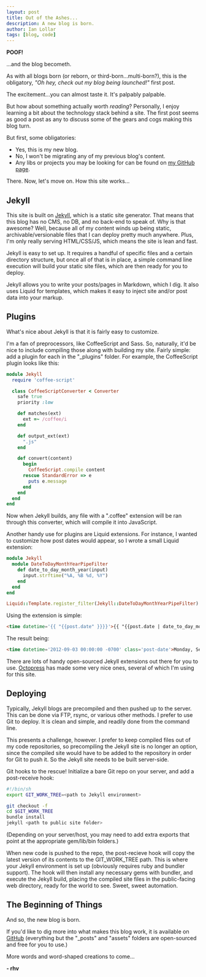 ```yaml
---
layout: post
title: Out of the Ashes...
description: A new blog is born.
author: Ian Lollar
tags: [blog, code]
---
```


**POOF!**

...and the blog becometh.

As with all blogs born (or reborn, or third-born...multi-born?), this is the obligatory, *"Oh hey, check out my blog being launched!"* first post.

The excitement...you can almost taste it. It's palpably palpable.

But how about something actually worth *reading*? Personally, I enjoy learning a bit about the technology stack behind a site. The first post seems as good a post as any to discuss some of the gears and cogs making this blog turn.

But first, some obligatories:
* Yes, this is my new blog.
* No, I won't be migrating any of my previous blog's content.
* Any libs or projects you may be looking for can be found on [my GitHub page](https://github.com/redhotvengeance).

There. Now, let's move on. How this site works...

<!--more-->

## Jekyll

This site is built on [Jekyll](https://github.com/mojombo/jekyll), which is a static site generator. That means that this blog has no CMS, no DB, and no back-end to speak of. Why is that awesome? Well, because all of my content winds up being static, archivable/versionable files that I can deploy pretty much anywhere. Plus, I'm only really serving HTML/CSS/JS, which means the site is lean and fast.

Jekyll is easy to set up. It requires a handful of specific files and a certain directory structure, but once all of that is in place, a simple command line execution will build your static site files, which are then ready for you to deploy.

Jekyll allows you to write your posts/pages in Markdown, which I dig. It also uses Liquid for templates, which makes it easy to inject site and/or post data into your markup.

## Plugins

What's nice about Jekyll is that it is fairly easy to customize.

I'm a fan of preprocessors, like CoffeeScript and Sass. So, naturally, it'd be nice to include compiling those along with building my site. Fairly simple: add a plugin for each in the "_plugins" folder. For example, the CoffeeScript plugin looks like this:

```ruby
module Jekyll
  require 'coffee-script'

  class CoffeeScriptConverter < Converter
    safe true
    priority :low

    def matches(ext)
      ext =~ /coffee/i
    end

    def output_ext(ext)
      ".js"
    end

    def convert(content)
      begin
        CoffeeScript.compile content
      rescue StandardError => e
        puts e.message
      end
    end
  end
end
```

Now when Jekyll builds, any file with a ".coffee" extension will be ran through this converter, which will compile it into JavaScript.

Another handy use for plugins are Liquid extensions. For instance, I wanted to customize how post dates would appear, so I wrote a small Liquid extension:

```ruby
module Jekyll
  module DateToDayMonthYearPipeFilter
    def date_to_day_month_year(input)
      input.strftime("%A, %B %d, %Y")
    end
  end
end

Liquid::Template.register_filter(Jekyll::DateToDayMonthYearPipeFilter)
```

Using the extension is simple:

```html
<time datetime='{{ "{{post.date" }}}}'>{{ "{{post.date | date_to_day_month_year" }}}}</time>
```

The result being:

```html
<time datetime='2012-09-03 00:00:00 -0700' class='post-date'>Monday, September 03, 2012</time>
```

There are lots of handy open-sourced Jekyll extensions out there for you to use. [Octopress](http://octopress.org/) has made some very nice ones, several of which I'm using for this site.

## Deploying

Typically, Jekyll blogs are precompiled and then pushed up to the server. This can be done via FTP, rsync, or various other methods. I prefer to use Git to deploy. It is clean and simple, and readily done from the command line.

This presents a challenge, however. I prefer to keep compiled files out of my code repositories, so precompiling the Jekyll site is no longer an option, since the compiled site would have to be added to the repository in order for Git to push it. So the Jekyll site needs to be built server-side.

Git hooks to the rescue! Initialize a bare Git repo on your server, and add a post-receive hook:

```bash
#!/bin/sh
export GIT_WORK_TREE=<path to Jekyll environment>

git checkout -f
cd $GIT_WORK_TREE
bundle install
jekyll <path to public site folder>
```

(Depending on your server/host, you may need to add extra exports that point at the appropriate gem/lib/bin folders.)

When new code is pushed to the repo, the post-recieve hook will copy the latest version of its contents to the GIT_WORK_TREE path. This is where your Jekyll environment is set up (obviously requires ruby and bundler support). The hook will then install any necessary gems with bundler, and execute the Jekyll build, placing the compiled site files in the public-facing web directory, ready for the world to see. Sweet, sweet automation.

## The Beginning of Things

And so, the new blog is born.

If you'd like to dig more into what makes this blog work, it is available on [GitHub](https://github.com/redhotvengeance/redhotvengeance) (everything but the "_posts" and "assets" folders are open-sourced and free for you to use.)

More words and word-shaped creations to come...

**- rhv**
